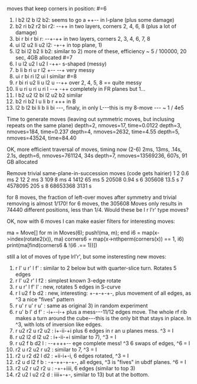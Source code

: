moves that keep corners in position:
#=6
1) l b2 l2 b l2 b2: seems to go a ++-- in l-plane (plus some damage)
2) b2 ri b2 r2 bi r2: --++ in two layers, corners 2, 4, 6, 8 (plus a lot of damage)
3) bi r bi r bi r: --+-++ in two layers, corners 2, 3, 4, 6, 7, 8
4) ui l2 u2 li u2 l2: -+-+ in top plane, 1)
5) l2 bi l2 b2 li b2: similar to 2)
more of these, efficiency ~ 5 / 100000, 20 sec, 4GB allocated
#=7
6) l u l2 u2 l u2 l -++- s-shaped (messy)
7) b li b ri u r l2 +-- --+ very messy
8) ui r bi ri l2 ui l similar
#=8
9) r bi ri u2 li u l2 u  --++ over 2, 4, 5, 8 == quite messy
10) li u ri u ri u ri l --+ -++ completely in FR planes but 1...
11) l b2 u2 l2 bi l2 u2 b2 similar
12) b2 ri b2 l u li b r +++ in B
13) l2 b l2 bi li b li bi ---, finaly, in only L---this is my 8-move --- ~ 1 / 4e5

Time to generate moves (leaving out symmetric moves, but inclusing repeats on the same plane)
depth=2, nmoves=17, time=0.0122
depth=3, nmoves=184, time=0.237
depth=4, nmoves=2632, time=4.55
depth=5, nmoves=43524, time=84.40

OK, more efficient traversal of moves, timing now (2-6)
2ms, 13ms, .14s, 2.1s, 
depth=6, nmoves=761124, 34s 
depth=7, nmoves=13569236, 607s, 91 GB allocated 

Remove trivial same-plane-in-succession moves (code gets hairier)
1      2       0.6 ms
2      12      2 ms
3      109     8 ms
4      1412    65 ms
5      20508   0.94 s
6      305608  13.5 s
7      4578095 205 s
8      68653368	   3131 s

for 8 moves, the fraction of left-over moves after symmetry and trivial removing is almost 1/170!
for 6 moves, the 305608 Moves only results in 74440 different positions, less than 1/4.  Would these be l r l'r' type moves?

OK, now with 6 moves I can make easier filters for interesting moves:

ma = Move[]
for m in Moves(6); push!(ma, m); end
i6 = map(x->index(rotate2(x)), ma)
corners6 = map(x->nthperm(corners(x)) == 1, i6)
print(ma[find(corners6 & !(i6 .== 1))])

still a lot of moves of type lrl'r', but some insteresting new moves:
1) r l' u r' l f' : similar to 2 below but with quarter-slice turn.  Rotates 5 edges
2) r l' u2 r' l f2 : simplest known 3-edge rotate
3) r u r' l f' l' : new, rotates 5 edges in S-curve
4) r l u2 f b d2 : new, interesting: +-+-+-+-, plus movement of all edges, as ^3 a nice "fives" pattern
5) r u' r u' r u' : same as original 3) in random experiment
6) r u' b l' d f' : -i+--i-+ plus a mess---11/12  edges move.  The whole rf rib makes a turn around the cube---this is the only bit that stays in place. In ^3, with lots of inversion like edges. 
7) r u2 r2 u r2 u2 : i+-ii-+i plus 6 edges in r an u planes mess. ^3 = I
8) r u2 l2 d l2 u2 : i+-ii-+i similar to 7), ^3 = I
9) r u2 f b d2 l : --++++-- ege complete mess! ^3 6 swaps of edges, ^6 = I
10) r2 u r2 u2 r u2 : similar to 7, ^3 = I
11) r2 u r2 d2 l d2 : +ii-i+-i, 6 edges rotated, ^3 = I
12) r2 u d l2 f b : -+-++-+-+-, all edges, ^3 is "fives" in ubdf planes. ^6 = I
13) r2 u2 r u2 r2 u : -+-+iiii, 6 edges (similar to top 3)
14) r2 u2 l u2 r2 d : iiii+-+-, similar to 13) but at the bottom. 


